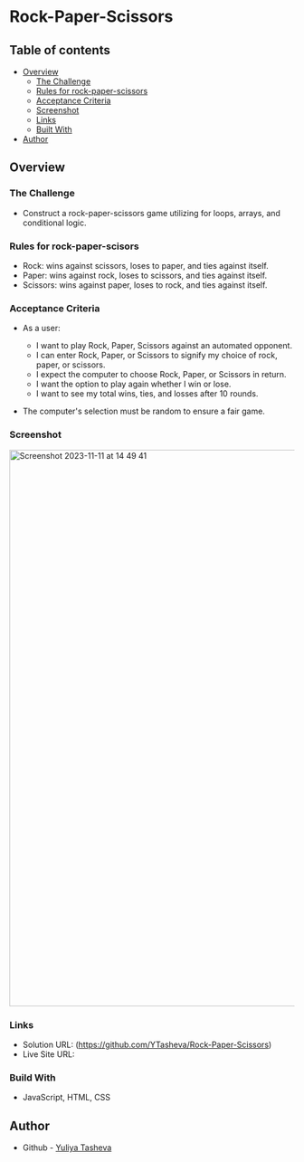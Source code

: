 # Rock-Paper-Scissors

## Table of contents

- [Overview](#overview)
  - [The Challenge](#the-challenge)
  - [Rules for rock-paper-scissors](#rules-for-rock-paper-scissors)
  - [Acceptance Criteria](#acceptance-criteria)
  - [Screenshot](#screenshot)
  - [Links](#links)
  - [Built With](#built-with)
- [Author](#author)

## Overview

### The Challenge

-  Construct a rock-paper-scissors game utilizing for loops, arrays, and conditional logic.

### Rules for rock-paper-scisors

* Rock: wins against scissors, loses to paper, and ties against itself.
* Paper: wins against rock, loses to scissors, and ties against itself.
* Scissors: wins against paper, loses to rock, and ties against itself.

### Acceptance Criteria

* As a user:
  * I want to play Rock, Paper, Scissors against an automated opponent.
  * I can enter Rock, Paper, or Scissors to signify my choice of rock, paper, or scissors.
  * I expect the computer to choose Rock, Paper, or Scissors in return.
  * I want the option to play again whether I win or lose.
  * I want to see my total wins, ties, and losses after 10 rounds.

* The computer's selection must be random to ensure a fair game.

### Screenshot

<img width="984" alt="Screenshot 2023-11-11 at 14 49 41" src="https://github.com/YTasheva/Rock-Paper-Scissors/assets/148258557/4acfdd4e-9d89-4ebe-821c-f6c29accbac4">

### Links
- Solution URL: (https://github.com/YTasheva/Rock-Paper-Scissors)
- Live Site URL:
  
### Build With

- JavaScript, HTML, CSS

## Author

- Github - [Yuliya Tasheva](https://github.com/YTasheva)

